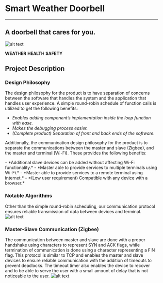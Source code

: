 # Smart Weather Doorbell
---
## A doorbell that cares for you.

<p align="center">

![alt text](https://preview.ibb.co/nEkms6/Screen_Shot_2017_12_20_at_3_01_31_PM.png)

</p>

**WEATHER**            **HEALTH**             **SAFETY**



## Project Description
### Design Philosophy
The design philosophy for the product is to have separation of concerns between the software that handles the system and the application that handles user experience.
A simple round-robin schedule of function calls is utilized to get the following benefits:
- _Enables adding component’s implementation inside the loop function with ease._
- _Makes the debugging process easier._
- _(Complete product) Separation of front and back ends of the software._
<p>Additionally, the communication design philosophy for the product is to separate the communications between the master and slave (Zigbee), and the master and terminal (Wi-Fi). These provides the following benefits:</p>
- *Additional slave devices can be added without affecting Wi-Fi functionality.*
- *Master able to provide services to multiple terminals using Wi-Fi.*
- *Master able to provide services to a remote terminal using internet.*
- *(Low user requirement) Compatible with any device with a browser.*

### Notable Algorithms
Other than the simple round-robin scheduling, our communication protocol ensures reliable transmission of data between devices and terminal.
![alt text](https://preview.ibb.co/dvews6/Screen_Shot_2017_12_20_at_3_01_21_PM.png)
### Master-Slave Communication (Zigbee)
The communication between master and slave are done with a proper handshake using characters to represent SYN and ACK flags, while termination of communication is done using a character representing a FIN flag. This protocol is similar to TCP and enables the master and slave devices to ensure reliable communication with the addition of timeouts to prevent deadlocks. The timeout timer also enables the device to recover and to be able to serve the user with a small amount of delay that is not noticeable to the user.
![alt text](https://preview.ibb.co/mRV0kR/Screen_Shot_2017_12_20_at_3_01_15_PM.png)
